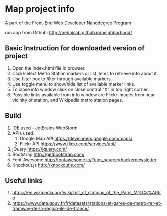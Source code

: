 # Map project info

A part of the Front-End Web Developer Nanodegree Program

run app from Github: http://nebojsab.github.io/neighborhood/

## Basic Instruction for downloaded version of project

1. Open the index.html file in browser.
2. Click/select Metro Station markers or list items to retrieve info about it.
3. Use filter box to filter through available markers.
3. Use toggle menu to show/hide list of available marker links.
4. To close info window click on close control "X" in top right corner.
5. Possible links available from info window are Flickr images from near vicinity of station, and Wikipedia metro station pages.

## Build

1. IDE used - JetBrains WebStorm
2. APIs used:
    1. Google Map API https://developers.google.com/maps/
    2. Flickr API https://www.flickr.com/services/api/
3. jQuery https://jquery.com/
4. Bootstrap http://getbootstrap.com/
5. Font-Awesome http://fontawesome.io/?utm_source=hackernewsletter
6. Knockout.js http://knockoutjs.com/

## Useful links

1. https://en.wikipedia.org/wiki/List_of_stations_of_the_Paris_M%C3%A9tro
2. https://www.data.gouv.fr/fr/datasets/stations-et-gares-de-metro-rer-et-tramway-de-la-region-ile-de-france/

